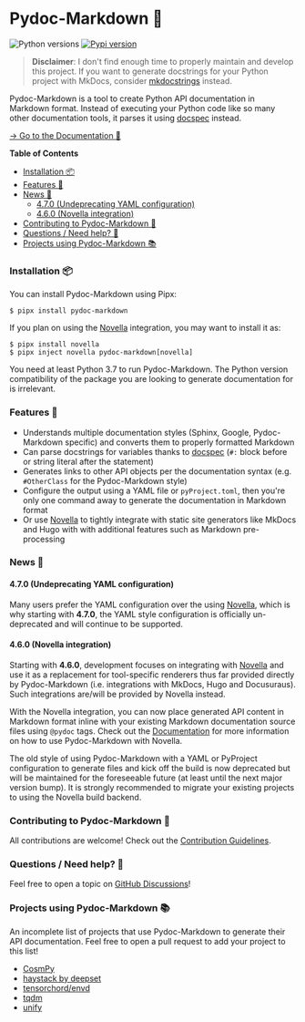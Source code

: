 # Pydoc-Markdown 📃

![Python versions](https://img.shields.io/pypi/pyversions/pydoc-markdown?style=for-the-badge)
[![Pypi version](https://img.shields.io/pypi/v/pydoc-markdown?style=for-the-badge)](https://pypi.org/project/pydoc-markdown/)

> __Disclaimer__: I don't find enough time to properly maintain and develop this project. If you want to generate
> docstrings for your Python project with MkDocs, consider [mkdocstrings](https://mkdocstrings.github.io/) instead.

Pydoc-Markdown is a tool to create Python API documentation in Markdown format. Instead of executing your Python
code like so many other documentation tools, it parses it using [docspec][] instead.

[→ Go to the Documentation 📘][Documentation]

  [contrib]: https://github.com/NiklasRosenstein/pydoc-markdown/blob/develop/.github/CONTRIBUTING.md
  [docspec]: https://niklasrosenstein.github.io/docspec/
  [Documentation]: https://niklasrosenstein.github.io/pydoc-markdown/
  [MkDocs]: https://www.mkdocs.org/
  [Novella]: https://niklasrosenstein.github.io/novella/
  [Novella build backend]: https://niklasrosenstein.github.io/pydoc-markdown/usage/novella/

__Table of Contents__

* [Installation 📦](#installation-)
* [Features 🌟](#features-)
* [News 📢](#news-)
  * [4.7.0 (Undeprecating YAML configuration)](#470-undeprecating-yaml-configuration)
  * [4.6.0 (Novella integration)](#460-novella-integration)
* [Contributing to Pydoc-Markdown 🤝](#contributing-to-pydoc-markdown-)
* [Questions / Need help? 🤔](#questions--need-help-)
* [Projects using Pydoc-Markdown 📚](#projects-using-pydoc-markdown-)

### Installation 📦

You can install Pydoc-Markdown using Pipx:

    $ pipx install pydoc-markdown

If you plan on using the [Novella][] integration, you may want to install it as:

    $ pipx install novella
    $ pipx inject novella pydoc-markdown[novella]

You need at least Python 3.7 to run Pydoc-Markdown. The Python version compatibility of the package you are looking to
generate documentation for is irrelevant.

### Features 🌟

* Understands multiple documentation styles (Sphinx, Google, Pydoc-Markdown specific) and converts them to properly
  formatted Markdown
* Can parse docstrings for variables thanks to [docspec][] (`#:` block before or string literal after the statement)
* Generates links to other API objects per the documentation syntax (e.g. `#OtherClass` for the Pydoc-Markdown style)
* Configure the output using a YAML file or `pyProject.toml`, then you're only one command away to generate the
  documentation in Markdown format
* Or use [Novella][] to tightly integrate with static site generators like MkDocs and Hugo with with additional
  features such as Markdown pre-processing

### News 📢

#### 4.7.0 (Undeprecating YAML configuration)

Many users prefer the YAML configuration over the using [Novella][], which is why starting with __4.7.0__, the YAML
style configuration is officially un-deprecated and will continue to be supported.

#### 4.6.0 (Novella integration)

Starting with __4.6.0__, development focuses on integrating with [Novella][] and use it as a replacement for
tool-specific renderers thus far provided directly by Pydoc-Markdown (i.e. integrations with MkDocs, Hugo and
Docusuraus). Such integrations are/will be provided by Novella instead.

With the Novella integration, you can now place generated API content in Markdown format inline with your
existing Markdown documentation source files using `@pydoc` tags. Check out the [Documentation][] for more
information on how to use Pydoc-Markdown with Novella.

The old style of using Pydoc-Markdown with a YAML or PyProject configuration to generate files and kick off the
build is now deprecated but will be maintained for the foreseeable future (at least until the next major version
bump). It is strongly recommended to migrate your existing projects to using the Novella build backend.

### Contributing to Pydoc-Markdown 🤝

All contributions are welcome! Check out the [Contribution Guidelines][contrib].

### Questions / Need help? 🤔

Feel free to open a topic on [GitHub Discussions](https://github.com/NiklasRosenstein/pydoc-markdown/discussions)!

### Projects using Pydoc-Markdown 📚

An incomplete list of projects that use Pydoc-Markdown to generate their API documentation. Feel free to open a
pull request to add your project to this list!

* [CosmPy](https://docs.fetch.ai/CosmPy/)
* [haystack by deepset](https://docs.haystack.deepset.ai/reference/agent-api)
* [tensorchord/envd](https://envd.tensorchord.ai/api/starlark/v0/config.html)
* [tqdm](https://tqdm.github.io/)
* [unify](https://unify.ai)
